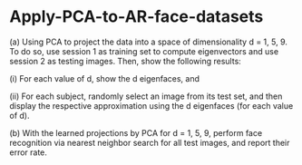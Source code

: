 # Apply-PCA-to-AR-face-datasets

(a) Using PCA to project the data into a space of dimensionality d = 1, 5, 9. To do so, use session 1 as training set to compute eigenvectors and use session 2 as testing images.
Then, show the following results:

(i) For each value of d, show the d eigenfaces, and

(ii) For each subject, randomly select an image from its test set, and then display the respective approximation using the d eigenfaces (for each value of d).




(b) With the learned projections by PCA for d = 1, 5, 9, perform face recognition via nearest neighbor search for all test images, and report their error rate.

